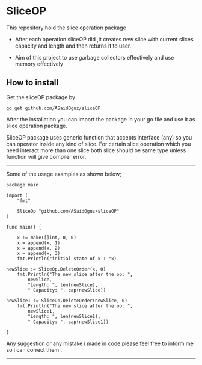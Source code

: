 # SliceOP
This repository hold the slice operation package 

- After each operation sliceOP did ,it creates new slice with current slices capacity and length and then returns it to user.

- Aim of this project to use garbage collectors effectively and use memory effectively

## How to install

Get the sliceOP package by 

``` 
go get github.com/ASaidOguz/sliceOP 
```


After the installation you can import the package  in your go file and use it as slice operation package.


SliceOP package uses generic function that accepts interface (any) so you can operator inside any kind of slice. For certain slice operation which you need interact more than one slice both slice should be same type unless function will give compiler error.

---

Some of the usage examples as shown below;

```
package main

import (
	"fmt"

	SliceOp "github.com/ASaidOguz/sliceOP"
)

func main() {

	x := make([]int, 0, 0)
	x = append(x, 1)
	x = append(x, 2)
	x = append(x, 3)
	fmt.Println("initial state of x : "x)

newSlice := SliceOp.DeleteOrder(x, 0)
	fmt.Println("The new slice after the op: ",
		newSlice,
		"Length: ", len(newSlice),
		" Capacity: ", cap(newSlice))

newSlice1 := SliceOp.DeleteOrder(newSlice, 0)
	fmt.Println("The new slice after the op: ",
		newSlice1,
		"Length: ", len(newSlice1),
		" Capacity: ", cap(newSlice1))

}
```

 Any suggestion or any mistake i made in code please feel free to inform me so i can correct them .

 ---






































































